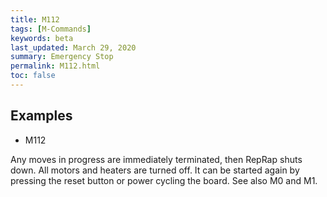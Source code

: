 ```yaml
---
title: M112
tags: [M-Commands] 
keywords: beta 
last_updated: March 29, 2020 
summary: Emergency Stop 
permalink: M112.html
toc: false 
---
```



## Examples

* M112

Any moves in progress are immediately terminated, then RepRap shuts down. All motors and heaters are turned off. It can be started again by pressing the reset button or power cycling the board. See also M0 and M1.

